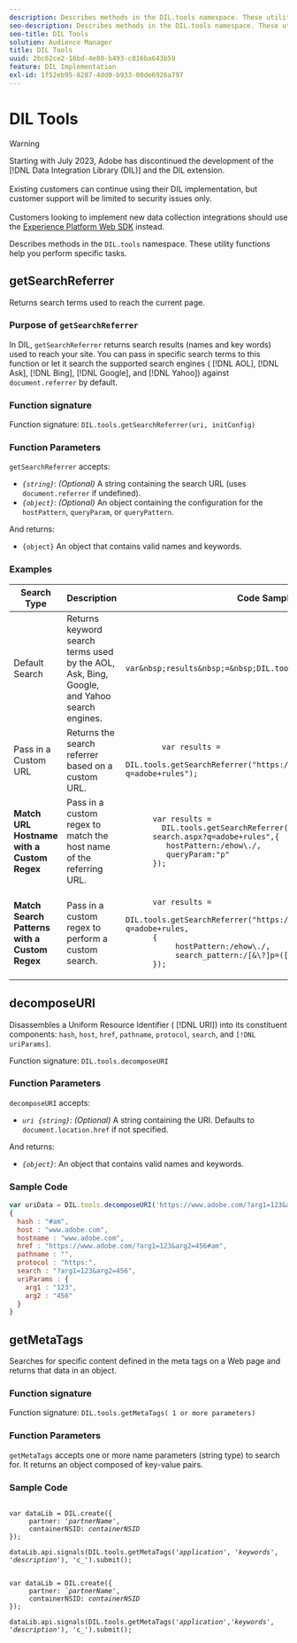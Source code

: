 ```yaml
---
description: Describes methods in the DIL.tools namespace. These utility functions help you perform specific tasks.
seo-description: Describes methods in the DIL.tools namespace. These utility functions help you perform specific tasks.
seo-title: DIL Tools
solution: Audience Manager
title: DIL Tools
uuid: 2bc62ce2-16bd-4e80-b493-c816ba643b59
feature: DIL Implementation
exl-id: 1f52eb95-8287-4dd0-b933-00de6926a797
---
```

# DIL Tools

>[!WARNING]
>
>Starting with July 2023, Adobe has discontinued the development of the [!DNL Data Integration Library (DIL)] and the DIL extension.
><br><br>Existing customers can continue using their DIL implementation, but customer support will be limited to security issues only.
><br><br>Customers looking to implement new data collection integrations should use the [Experience Platform Web SDK](https://experienceleague.adobe.com/docs/experience-platform/edge/home.html?lang=en) instead.

Describes methods in the `DIL.tools` namespace. These utility functions help you perform specific tasks.

<!-- 

c_dil_functions.xml

 -->

## getSearchReferrer

Returns search terms used to reach the current page.

<!-- 

r_dil_get_search_referrer.xml

 -->

### Purpose of `getSearchReferrer`

In DIL, `getSearchReferrer` returns search results (names and key words) used to reach your site. You can pass in specific search terms to this function or let it search the supported search engines ( [!DNL AOL], [!DNL Ask], [!DNL Bing], [!DNL Google], and [!DNL Yahoo]) against `document.referrer` by default. 

### Function signature

Function signature: `DIL.tools.getSearchReferrer(uri, initConfig)`

### Function Parameters

`getSearchReferrer` accepts:

* *`{string}`*: *(Optional)* A string containing the search URL (uses `document.referrer` if undefined). 
* *`{object}`*: *(Optional)* An object containing the configuration for the `hostPattern`, `queryParam`, or `queryPattern`.

And returns:

* `{object}` An object that contains valid names and keywords.

### Examples

<table id="table_D035276601EC428295E4D619F05BB8D0"> 
 <thead> 
  <tr> 
   <th> Search Type </th> 
   <th> Description </th> 
   <th> Code Sample </th> 
  </tr> 
 </thead>
 <tbody> 
  <tr> 
   <td> Default Search</td> 
   <td> Returns keyword search terms used by the AOL, Ask, Bing, Google, and Yahoo search engines. </td> 
   <td>
      <code>var&amp;nbsp;results&amp;nbsp;=&amp;nbsp;DIL.tools.getSearchReferrer();</code> 
  </td>
  </tr> 
  <tr> 
   <td>Pass in a Custom URL</td> 
   <td>Returns the search referrer based on a custom URL.</td> 
   <td> 
  <code>
        var&nbsp;results&nbsp;= 
        DIL.tools.getSearchReferrer("https://www.ehow.com/search.aspx?q=adobe+rules");
  </code>
</td> 
  </tr> 
  <tr> 
   <td> <b>Match URL Hostname with a Custom Regex</b></td> 
   <td> Pass in a custom regex to match the host name of the referring URL. </td> 
   <td> 
  <code>
      var results = 
        DIL.tools.getSearchReferrer("https://www.ehow.com/
      search.aspx?q=adobe+rules",{ 
      &nbsp;&nbsp;&nbsp;hostPattern:/ehow\./, 
      &nbsp;&nbsp;&nbsp;queryParam:"p" 
      }); 
  </code>
  </td></tr> 
  <tr> 
   <td> <b>Match Search Patterns with a Custom Regex</b> </td> 
   <td> Pass in a custom regex to perform a custom search. </td> 
   <td> 
    <code>
      var&nbsp;results&nbsp;= 
      DIL.tools.getSearchReferrer("https://www.ehow.com/search.aspx?q=adobe+rules,
      {
        &nbsp;&nbsp;&nbsp;hostPattern:/ehow\./, 
        &nbsp;&nbsp;&nbsp;search_pattern:/[&amp;\?]p=([^&amp;]+/ 
      });
    </code>
   </td> 
  </tr> 
 </tbody> 
</table>

## decomposeURI

Disassembles a Uniform Resource Identifier ( [!DNL URI]) into its constituent components: `hash`, `host`, `href`, `pathname`, `protocol`, `search`, and `[!DNL uriParams]`.

<!-- 

r_dil_decompose.xml

 -->

Function signature: `DIL.tools.decomposeURI`

### Function Parameters

`decomposeURI` accepts:

* *`uri {string}`*: *(Optional)* A string containing the URI. Defaults to `document.location.href` if not specified.

And returns:

* *`{object}`*: An object that contains valid names and keywords.

### Sample Code


```javascript
var uriData = DIL.tools.decomposeURI('https://www.adobe.com/?arg1=123&arg2=456#am'); 
{ 
  hash : "#am", 
  host : "www.adobe.com", 
  hostname : "www.adobe.com", 
  href : "https://www.adobe.com/?arg1=123&arg2=456#am", 
  pathname : "", 
  protocol : "https:", 
  search : "?arg1=123&arg2=456", 
  uriParams : { 
    arg1 : "123", 
    arg2 : "456" 
  } 
}
```

## getMetaTags

Searches for specific content defined in the meta tags on a Web page and returns that data in an object.

<!-- 

r_dil_get_metatags.xml

 -->

### Function signature

Function signature: `DIL.tools.getMetaTags( 1 or more parameters)`

### Function Parameters

`getMetaTags` accepts one or more name parameters (string type) to search for. It returns an object composed of key-value pairs.

### Sample Code

<pre class="javascript"><code>
var dataLib = DIL.create({ 
     partner: '<i>partnerName'</i>, 
     containerNSID: <i>containerNSID</i> 
}); 

dataLib.api.signals(DIL.tools.getMetaTags('<i>application</i>', '<i>keywords</i>',  '<i>description</i>'), 'c_').submit();
</code></pre>

<pre><code>
var dataLib = DIL.create({ 
     partner: <i>`partnerName'</i>, 
     containerNSID: <i>containerNSID</i> 
}); 

dataLib.api.signals(DIL.tools.getMetaTags('<i>application</i>','<i>keywords</i>', '<i>description</i>'), 'c_').submit();
</code></pre>

